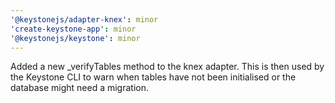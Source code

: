 ```yaml
---
'@keystonejs/adapter-knex': minor
'create-keystone-app': minor
'@keystonejs/keystone': minor
---
```


Added a new \_verifyTables method to the knex adapter. This is then used by the Keystone CLI to warn when tables have not been initialised or the database might need a migration.
